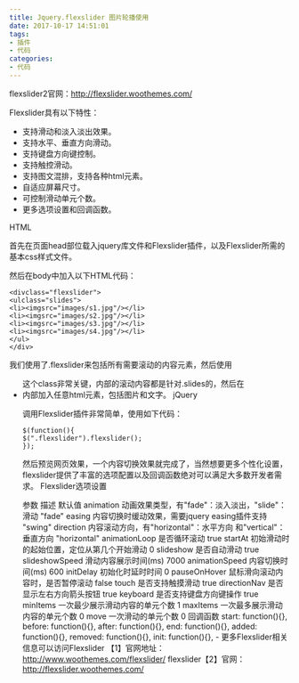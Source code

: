 ```yaml
---
title: Jquery.flexslider 图片轮播使用
date: 2017-10-17 14:51:01
tags:
- 插件
- 代码
categories: 
- 代码
---
```



flexslider2官网：http://flexslider.woothemes.com/

Flexslider具有以下特性：

- 支持滑动和淡入淡出效果。
- 支持水平、垂直方向滑动。
- 支持键盘方向键控制。
- 支持触控滑动。
- 支持图文混排，支持各种html元素。
- 自适应屏幕尺寸。
- 可控制滑动单元个数。
- 更多选项设置和回调函数。

HTML

首先在页面head部位载入jquery库文件和Flexslider插件，以及Flexslider所需的基本css样式文件。

然后在body中加入以下HTML代码：

```
<divclass="flexslider">
<ulclass="slides">
<li><imgsrc="images/s1.jpg"/></li>
<li><imgsrc="images/s2.jpg"/></li>
<li><imgsrc="images/s3.jpg"/></li>
<li><imgsrc="images/s4.jpg"/></li>
</ul>
</div>
```
我们使用了.flexslider来包括所有需要滚动的内容元素，然后使用<ul class="slides">这个class非常关键，内部的滚动内容都是针对.slides的，然后在<li>内部加入任意html元素，包括图片和文字。
jQuery

调用Flexslider插件非常简单，使用如下代码：

```
$(function(){
$(".flexslider").flexslider();
});
```
然后预览网页效果，一个内容切换效果就完成了，当然想要更多个性化设置，flexslider提供了丰富的选项配置以及回调函数绝对可以满足大多数开发者需求。
Flexslider选项设置

参数  描述  默认值
animation   动画效果类型，有"fade"：淡入淡出，"slide"：滑动  "fade"
easing  内容切换时缓动效果，需要jquery easing插件支持   "swing"
direction   内容滚动方向，有"horizontal"：水平方向 和"vertical"：垂直方向  "horizontal"
animationLoop   是否循环滚动  true
startAt 初始滑动时的起始位置，定位从第几个开始滑动   0
slideshow   是否自动滑动  true
slideshowSpeed  滑动内容展示时间(ms)    7000
animationSpeed  内容切换时间(ms)  600
initDelay   初始化时延时时间    0
pauseOnHover    鼠标滑向滚动内容时，是否暂停滚动    false
touch   是否支持触摸滑动    true
directionNav    是否显示左右方向箭头按钮    true
keyboard    是否支持键盘方向键操作 true
minItems    一次最少展示滑动内容的单元个数 1
maxItems    一次最多展示滑动内容的单元个数 0
move    一次滑动的单元个数   0
回调函数    start: function(){}, 
before: function(){},
after: function(){}, 
end: function(){}, 
added: function(){}, 
removed: function(){}, 
init: function(){}, -
更多Flexslider相关信息可以访问Flexslider 【1】官网地址：http://www.woothemes.com/flexslider/
flexslider【2】官网：http://flexslider.woothemes.com/